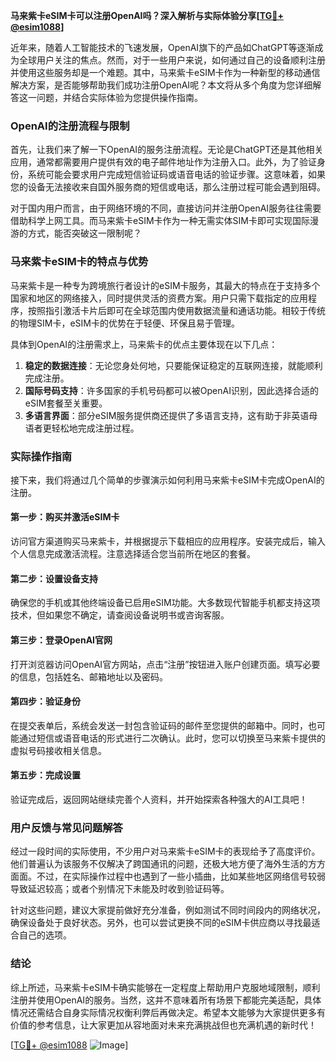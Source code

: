 **马来紫卡eSIM卡可以注册OpenAI吗？深入解析与实际体验分享[[TG💪+ @esim1088](https://t.me/s/esim1088)]**

近年来，随着人工智能技术的飞速发展，OpenAI旗下的产品如ChatGPT等逐渐成为全球用户关注的焦点。然而，对于一些用户来说，如何通过自己的设备顺利注册并使用这些服务却是一个难题。其中，马来紫卡eSIM卡作为一种新型的移动通信解决方案，是否能够帮助我们成功注册OpenAI呢？本文将从多个角度为您详细解答这一问题，并结合实际体验为您提供操作指南。

### OpenAI的注册流程与限制

首先，让我们来了解一下OpenAI的服务注册流程。无论是ChatGPT还是其他相关应用，通常都需要用户提供有效的电子邮件地址作为注册入口。此外，为了验证身份，系统可能会要求用户完成短信验证码或语音电话的验证步骤。这意味着，如果您的设备无法接收来自国外服务商的短信或电话，那么注册过程可能会遇到阻碍。

对于国内用户而言，由于网络环境的不同，直接访问并注册OpenAI服务往往需要借助科学上网工具。而马来紫卡eSIM卡作为一种无需实体SIM卡即可实现国际漫游的方式，能否突破这一限制呢？

### 马来紫卡eSIM卡的特点与优势

马来紫卡是一种专为跨境旅行者设计的eSIM卡服务，其最大的特点在于支持多个国家和地区的网络接入，同时提供灵活的资费方案。用户只需下载指定的应用程序，按照指引激活卡片后即可在全球范围内使用数据流量和通话功能。相较于传统的物理SIM卡，eSIM卡的优势在于轻便、环保且易于管理。

具体到OpenAI的注册需求上，马来紫卡的优点主要体现在以下几点：

1. **稳定的数据连接**：无论您身处何地，只要能保证稳定的互联网连接，就能顺利完成注册。
2. **国际号码支持**：许多国家的手机号码都可以被OpenAI识别，因此选择合适的eSIM套餐至关重要。
3. **多语言界面**：部分eSIM服务提供商还提供了多语言支持，这有助于非英语母语者更轻松地完成注册过程。

### 实际操作指南

接下来，我们将通过几个简单的步骤演示如何利用马来紫卡eSIM卡完成OpenAI的注册。

#### 第一步：购买并激活eSIM卡
访问官方渠道购买马来紫卡，并根据提示下载相应的应用程序。安装完成后，输入个人信息完成激活流程。注意选择适合您当前所在地区的套餐。

#### 第二步：设置设备支持
确保您的手机或其他终端设备已启用eSIM功能。大多数现代智能手机都支持这项技术，但如果您不确定，请查阅设备说明书或咨询客服。

#### 第三步：登录OpenAI官网
打开浏览器访问OpenAI官方网站，点击“注册”按钮进入账户创建页面。填写必要的信息，包括姓名、邮箱地址以及密码。

#### 第四步：验证身份
在提交表单后，系统会发送一封包含验证码的邮件至您提供的邮箱中。同时，也可能通过短信或语音电话的形式进行二次确认。此时，您可以切换至马来紫卡提供的虚拟号码接收相关信息。

#### 第五步：完成设置
验证完成后，返回网站继续完善个人资料，并开始探索各种强大的AI工具吧！

### 用户反馈与常见问题解答

经过一段时间的实际使用，不少用户对马来紫卡eSIM卡的表现给予了高度评价。他们普遍认为该服务不仅解决了跨国通讯的问题，还极大地方便了海外生活的方方面面。不过，在实际操作过程中也遇到了一些小插曲，比如某些地区网络信号较弱导致延迟较高；或者个别情况下未能及时收到验证码等。

针对这些问题，建议大家提前做好充分准备，例如测试不同时间段内的网络状况，确保设备处于良好状态。另外，也可以尝试更换不同的eSIM卡供应商以寻找最适合自己的选项。

### 结论

综上所述，马来紫卡eSIM卡确实能够在一定程度上帮助用户克服地域限制，顺利注册并使用OpenAI的服务。当然，这并不意味着所有场景下都能完美适配，具体情况还需结合自身实际情况权衡利弊后再做决定。希望本文能够为大家提供更多有价值的参考信息，让大家更加从容地面对未来充满挑战但也充满机遇的新时代！

[[TG💪+ @esim1088](https://t.me/s/esim1088) ![Image](https://i.postimg.cc/4NQfJmqS/Snipaste-2025-05-13-00-14-12.png)]